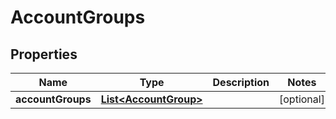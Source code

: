 

# AccountGroups


## Properties

| Name | Type | Description | Notes |
|------------ | ------------- | ------------- | -------------|
|**accountGroups** | [**List&lt;AccountGroup&gt;**](AccountGroup.md) |  |  [optional] |



